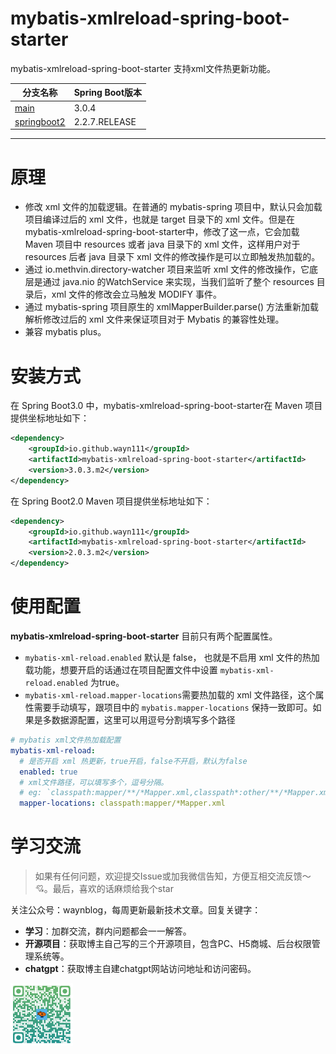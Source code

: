 # mybatis-xmlreload-spring-boot-starter
mybatis-xmlreload-spring-boot-starter 支持xml文件热更新功能。

| 分支名称                                                                                             | Spring Boot版本 |
|--------------------------------------------------------------------------------------------------|---------------|
| [main](https://github.com/wayn111/mybatis-xmlreload-spring-boot-starter)                         | 3.0.4         |
| [springboot2](https://github.com/wayn111/mybatis-xmlreload-spring-boot-starter/tree/springboot2) | 2.2.7.RELEASE 
---
# 原理
- 修改 xml 文件的加载逻辑。在普通的 mybatis-spring 项目中，默认只会加载项目编译过后的 xml 文件，也就是 target 目录下的 xml 文件。但是在mybatis-xmlreload-spring-boot-starter中，修改了这一点，它会加载 Maven 项目中 resources 或者 java 目录下的 xml 文件，这样用户对于 resources 后者 java 目录下 xml 文件的修改操作是可以立即触发热加载的。
- 通过 io.methvin.directory-watcher 项目来监听 xml 文件的修改操作，它底层是通过 java.nio 的WatchService 来实现，当我们监听了整个 resources 目录后，xml 文件的修改会立马触发 MODIFY 事件。
- 通过 mybatis-spring 项目原生的 xmlMapperBuilder.parse() 方法重新加载解析修改过后的 xml 文件来保证项目对于 Mybatis 的兼容性处理。
- 兼容 mybatis plus。

# 安装方式
在 Spring Boot3.0 中，mybatis-xmlreload-spring-boot-starter在 Maven 项目提供坐标地址如下：

```xml
<dependency>
    <groupId>io.github.wayn111</groupId>
    <artifactId>mybatis-xmlreload-spring-boot-starter</artifactId>
    <version>3.0.3.m2</version>
</dependency>
```
在 Spring Boot2.0 Maven 项目提供坐标地址如下：
```xml
<dependency>
    <groupId>io.github.wayn111</groupId>
    <artifactId>mybatis-xmlreload-spring-boot-starter</artifactId>
    <version>2.0.3.m2</version>
</dependency>
```

# 使用配置
**mybatis-xmlreload-spring-boot-starter** 目前只有两个配置属性。
- `mybatis-xml-reload.enabled` 默认是 false， 也就是不启用 xml 文件的热加载功能，想要开启的话通过在项目配置文件中设置 `mybatis-xml-reload.enabled` 为true。
- `mybatis-xml-reload.mapper-locations`需要热加载的 xml 文件路径，这个属性需要手动填写，跟项目中的 `mybatis.mapper-locations` 保持一致即可。如果是多数据源配置，这里可以用逗号分割填写多个路径
```yml
# mybatis xml文件热加载配置
mybatis-xml-reload:
  # 是否开启 xml 热更新，true开启，false不开启，默认为false
  enabled: true
  # xml文件路径，可以填写多个，逗号分隔。
  # eg: `classpath:mapper/**/*Mapper.xml,classpath*:other/**/*Mapper.xml`
  mapper-locations: classpath:mapper/*Mapper.xml
```
# 学习交流
> 如果有任何问题，欢迎提交Issue或加我微信告知，方便互相交流反馈～ 💘。最后，喜欢的话麻烦给我个star

关注公众号：waynblog，每周更新最新技术文章。回复关键字：
- **学习**：加群交流，群内问题都会一一解答。
- **开源项目**：获取博主自己写的三个开源项目，包含PC、H5商城、后台权限管理系统等。
- **chatgpt**：获取博主自建chatgpt网站访问地址和访问密码。

<img src="images/wx-mp-code.png" width = "100" />
